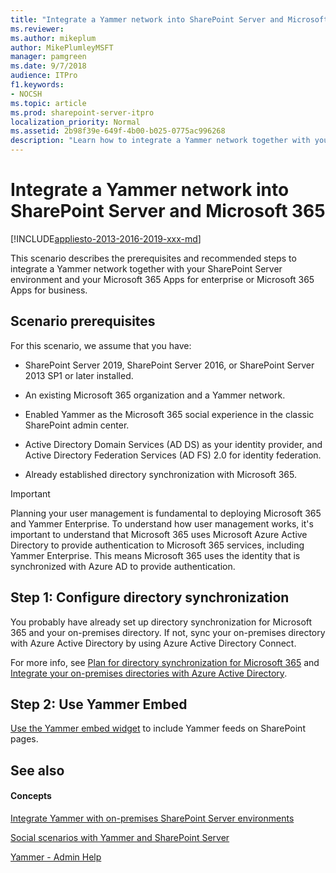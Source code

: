 ```yaml
---
title: "Integrate a Yammer network into SharePoint Server and Microsoft 365"
ms.reviewer: 
ms.author: mikeplum
author: MikePlumleyMSFT
manager: pamgreen
ms.date: 9/7/2018
audience: ITPro
f1.keywords:
- NOCSH
ms.topic: article
ms.prod: sharepoint-server-itpro
localization_priority: Normal
ms.assetid: 2b98f39e-649f-4b00-b025-0775ac996268
description: "Learn how to integrate a Yammer network together with your SharePoint Server environment and your Microsoft 365 organization."
---
```


# Integrate a Yammer network into SharePoint Server and Microsoft 365

[!INCLUDE[appliesto-2013-2016-2019-xxx-md](../includes/appliesto-2013-2016-2019-xxx-md.md)]
  
This scenario describes the prerequisites and recommended steps to integrate a Yammer network together with your SharePoint Server environment and your Microsoft 365 Apps for enterprise or Microsoft 365 Apps for business.
  
## Scenario prerequisites

For this scenario, we assume that you have:
  
- SharePoint Server 2019, SharePoint Server 2016, or SharePoint Server 2013 SP1 or later installed.
    
- An existing Microsoft 365 organization and a Yammer network.
    
- Enabled Yammer as the Microsoft 365 social experience in the classic SharePoint admin center.
    
- Active Directory Domain Services (AD DS) as your identity provider, and Active Directory Federation Services (AD FS) 2.0 for identity federation.
    
- Already established directory synchronization with Microsoft 365. 
    
> [!IMPORTANT]
> Planning your user management is fundamental to deploying Microsoft 365 and Yammer Enterprise. To understand how user management works, it's important to understand that Microsoft 365 uses Microsoft Azure Active Directory to provide authentication to Microsoft 365 services, including Yammer Enterprise. This means Microsoft 365 uses the identity that is synchronized with Azure AD to provide authentication. 
  
## Step 1: Configure directory synchronization

You probably have already set up directory synchronization for Microsoft 365 and your on-premises directory. If not, sync your on-premises directory with Azure Active Directory by using Azure Active Directory Connect. 
  
For more info, see [Plan for directory synchronization for Microsoft 365](https://go.microsoft.com/fwlink/?linkid=875044) and [Integrate your on-premises directories with Azure Active Directory](https://go.microsoft.com/fwlink/p/?LinkId=869669).

## Step 2: Use Yammer Embed

[Use the Yammer embed widget](add-the-yammer-embed-widget-to-a-sharepoint-page.md) to include Yammer feeds on SharePoint pages. 
  
## See also

#### Concepts

[Integrate Yammer with on-premises SharePoint Server environments](integrate-yammer-with-on-premises-sharepoint-server-environments.md)
  
[Social scenarios with Yammer and SharePoint Server](social-scenarios-with-yammer-and-sharepoint-server.md)

[Yammer - Admin Help](https://go.microsoft.com/fwlink/?linkid=525575)

